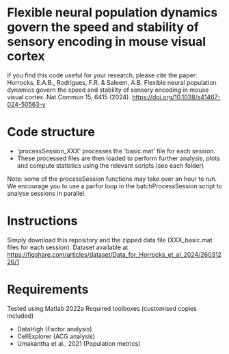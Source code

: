 # Flexible neural population dynamics govern the speed and stability of sensory encoding in mouse visual cortex

If you find this code useful for your research, please cite the paper:
Horrocks, E.A.B., Rodrigues, F.R. & Saleem, A.B. Flexible neural population dynamics govern the speed and stability of sensory encoding in mouse visual cortex. Nat Commun 15, 6415 (2024). https://doi.org/10.1038/s41467-024-50563-y

# Code structure

- 'processSession_XXX' processes the 'basic.mat' file for each session.
- These processed files are then loaded to perform further analysis, plots and compute statistics using the relevant scripts (see each folder)

Note: some of the processSession functions may take over an hour to run. We encourage you to use a parfor loop in the batchProcessSession script to analyse sessions in parallel.

# Instructions
Simply download this repository and the zipped data file (XXX_basic.mat files for each session).
Dataset available at https://figshare.com/articles/dataset/Data_for_Horrocks_et_al_2024/26031226/1

# Requirements
Tested using Matlab 2022a
Required toolboxes (customised copies included)
- DataHigh (Factor analysis)
- CellExplorer (ACG analysis)
- Umakantha et al., 2021 (Population metrics)

